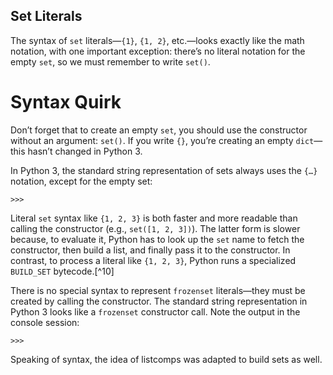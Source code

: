 ## Set Literals

The syntax of `set` literals—`{1}`, `{1, 2}`, etc.—looks exactly like the math notation, with one important exception: there’s no literal notation for the empty `set`, so we must remember to write `set()`.

# Syntax Quirk

Don’t forget that to create an empty `set`, you should use the constructor without an argument: `set()`. If you write `{}`, you’re creating an empty `dict`—this hasn’t changed in Python 3.

In Python 3, the standard string representation of sets always uses the `{…}` notation, except for the empty set:

```
>>> 
```

Literal `set` syntax like `{1, 2, 3}` is both faster and more readable than calling the constructor (e.g., `set([1, 2, 3])`). The latter form is slower because, to evaluate it, Python has to look up the `set` name to fetch the constructor, then build a list, and finally pass it to the constructor. In contrast, to process a literal like `{1, 2, 3}`, Python runs a specialized `BUILD_SET` bytecode.[^10]

There is no special syntax to represent `frozenset` literals—they must be created by calling the constructor. The standard string representation in Python 3 looks like a `frozenset` constructor call. Note the output in the console session:

```
>>> 
```

Speaking of syntax, the idea of listcomps was adapted to build sets as well.